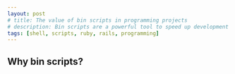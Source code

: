 ```yaml
---
layout: post
# title: The value of bin scripts in programming projects
# description: Bin scripts are a powerful tool to speed up development and onboarding. They act as living documentation, and make complicated commands very simple. 
tags: [shell, scripts, ruby, rails, programming]
---
```


## Why bin scripts?

